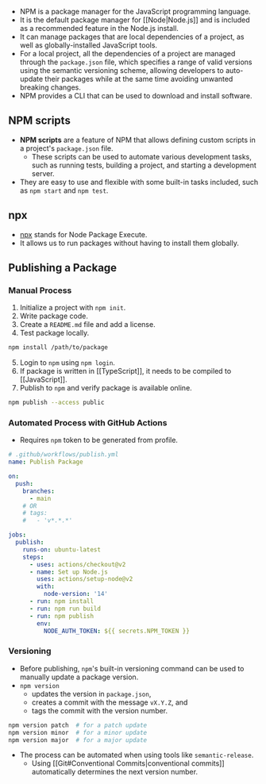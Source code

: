 - NPM is a package manager for the JavaScript programming language.
- It is the default package manager for [[Node|Node.js]] and is included as a recommended feature in the Node.js install.
- It can manage packages that are local dependencies of a project, as well as globally-installed JavaScript tools.
- For a local project, all the dependencies of a project are managed through the `package.json` file, which specifies a range of valid versions using the semantic versioning scheme, allowing developers to auto-update their packages while at the same time avoiding unwanted breaking changes.
- NPM provides a CLI that can be used to download and install software.

## NPM scripts

- **NPM scripts** are a feature of NPM that allows defining custom scripts in a project's `package.json` file.
    - These scripts can be used to automate various development tasks, such as running tests, building a project, and starting a development server.
- They are easy to use and flexible with some built-in tasks included, such as `npm start` and `npm test`.

## npx

- [npx](https://www.npmjs.com/package/npx) stands for Node Package Execute. 
- It allows us to run packages without having to install them globally.

## Publishing a Package

### Manual Process

1. Initialize a project with `npm init`.
2. Write package code.
3. Create a `README.md` file and add a license.
4. Test package locally.

```bash
npm install /path/to/package
```

5. Login to `npm` using `npm login`.
6. If package is written in [[TypeScript]], it needs to be compiled to [[JavaScript]].
7. Publish to `npm` and verify package is available online.

```bash
npm publish --access public
```

### Automated Process with GitHub Actions

- Requires `npm` token to be generated from profile.

```yml
# .github/workflows/publish.yml
name: Publish Package

on:
  push:
    branches:
      - main
    # OR
    # tags:
    #   - 'v*.*.*' 

jobs:
  publish:
    runs-on: ubuntu-latest
    steps:
      - uses: actions/checkout@v2
      - name: Set up Node.js
        uses: actions/setup-node@v2
        with:
          node-version: '14'
      - run: npm install
      - run: npm run build
      - run: npm publish
        env:
          NODE_AUTH_TOKEN: ${{ secrets.NPM_TOKEN }}
```

### Versioning

- Before publishing, `npm`'s built-in versioning command can be used to manually update a package version.
- `npm version`
    - updates the version in `package.json`,
    - creates a commit with the message `vX.Y.Z`, and
    - tags the commit with the version number.

```bash
npm version patch  # for a patch update
npm version minor  # for a minor update 
npm version major  # for a major update
```

- The process can be automated when using tools like `semantic-release`.
    - Using [[Git#Conventional Commits|conventional commits]] automatically determines the next version number.